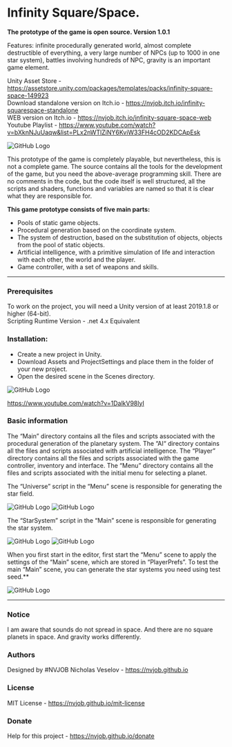 # Infinity Square/Space.
**The prototype of the game is open source. Version 1.0.1**

Features: infinite procedurally generated world, almost complete destructible of everything, a very large number of NPCs (up to 1000 in one star system), battles involving hundreds of NPC, gravity is an important game element.

Unity Asset Store - https://assetstore.unity.com/packages/templates/packs/infinity-square-space-149923 <br/>
Download standalone version on Itch.io - https://nvjob.itch.io/infinity-squarespace-standalone <br/>
WEB version on Itch.io - https://nvjob.itch.io/infinity-square-space-web <br/>
Youtube Playlist - https://www.youtube.com/watch?v=bXknNJuUaqw&list=PLx2nWTlZiNY6KviW33FH4cOD2KDCApEsk

![GitHub Logo](https://raw.githubusercontent.com/nvjob/nvjob.github.io/master/repo/unity%20assets/infinity%20square%20space/101/pic/10.jpg)

This prototype of the game is completely playable, but nevertheless, this is not a complete game.
The source contains all the tools for the development of the game, but you need the above-average programming skill. There are no comments in the code, but the code itself is well structured, all the scripts and shaders, functions and variables are named so that it is clear what they are responsible for.

**This game prototype consists of five main parts:**
- Pools of static game objects.
- Procedural generation based on the coordinate system.
- The system of destruction, based on the substitution of objects, objects from the pool of static objects.
- Artificial intelligence, with a primitive simulation of life and interaction with each other, the world and the player.
- Game controller, with a set of weapons and skills.

------------------------------------

### Prerequisites

To work on the project, you will need a Unity version of at least 2019.1.8 or higher (64-bit).<br/>
Scripting Runtime Version - .net 4.x Equivalent 

### Installation:
- Create a new project in Unity.
- Download Assets and ProjectSettings and place them in the folder of your new project.
- Open the desired scene in the Scenes directory.

![GitHub Logo](https://raw.githubusercontent.com/nvjob/nvjob.github.io/master/repo/unity%20assets/infinity%20square%20space/101/pic/3.png)

https://www.youtube.com/watch?v=1DalkV98lyI

### Basic information

The “Main” directory contains all the files and scripts associated with the procedural generation of the planetary system. The “AI“ directory contains all the files and scripts associated with artificial intelligence. The “Player” directory contains all the files and scripts associated with the game controller, inventory and interface. The “Menu” directory contains all the files and scripts associated with the initial menu for selecting a planet.

The “Universe” script in the “Menu” scene is responsible for generating the star field.

![GitHub Logo](https://raw.githubusercontent.com/nvjob/nvjob.github.io/master/repo/unity%20assets/infinity%20square%20space/101/pic/1.png)
![GitHub Logo](https://raw.githubusercontent.com/nvjob/nvjob.github.io/master/repo/unity%20assets/infinity%20square%20space/101/pic/22.jpg)

The “StarSystem” script in the “Main” scene is responsible for generating the star system.

![GitHub Logo](https://raw.githubusercontent.com/nvjob/nvjob.github.io/master/repo/unity%20assets/infinity%20square%20space/101/pic/2.png)
![GitHub Logo](https://raw.githubusercontent.com/nvjob/nvjob.github.io/master/repo/unity%20assets/infinity%20square%20space/101/pic/7.jpg)

When you first start in the editor, first start the “Menu” scene to apply the settings of the “Main” scene, which are stored in “PlayerPrefs”. To test the main “Main” scene, you can generate the star systems you need using test seed.**

![GitHub Logo](https://raw.githubusercontent.com/nvjob/nvjob.github.io/master/repo/unity%20assets/infinity%20square%20space/101/pic/2a.png)

-------------------------------------------------------------------

### Notice
I am aware that sounds do not spread in space. And there are no square planets in space. And gravity works differently.

### Authors
Designed by #NVJOB Nicholas Veselov - https://nvjob.github.io

### License
MIT License - https://nvjob.github.io/mit-license

### Donate
Help for this project - https://nvjob.github.io/donate


